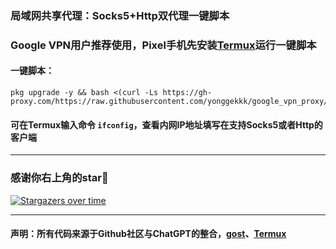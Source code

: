 ### 局域网共享代理：Socks5+Http双代理一键脚本

### Google VPN用户推荐使用，Pixel手机先安装[Termux](https://github.com/termux/termux-app/releases)运行一键脚本

#### 一键脚本：
```
pkg upgrade -y && bash <(curl -Ls https://gh-proxy.com/https://raw.githubusercontent.com/yonggekkk/google_vpn_proxy/main/gv.sh)
```

#### 可在Termux输入命令 ```ifconfig```，查看内网IP地址填写在支持Socks5或者Http的客户端

-----------------------------------------------------

### 感谢你右上角的star🌟
[![Stargazers over time](https://starchart.cc/yonggekkk/google_vpn_proxy.svg)](https://starchart.cc/yonggekkk/google_vpn_proxy)

---------------------------------------
#### 声明：所有代码来源于Github社区与ChatGPT的整合，[gost](https://github.com/go-gost/gost/releases)、[Termux](https://github.com/termux/termux-app/releases)
